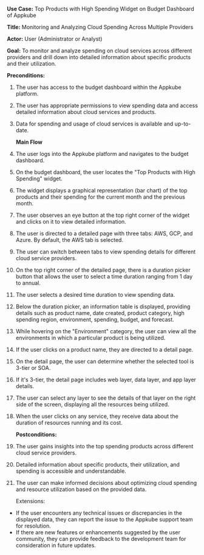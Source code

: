 ﻿
**Use Case:** Top Products with High Spending Widget on Budget Dashboard of Appkube

**Title:** Monitoring and Analyzing Cloud Spending Across Multiple Providers

**Actor:** User (Administrator or Analyst)

**Goal:** To monitor and analyze spending on cloud services across different providers and drill down into detailed information about specific products and their utilization.

**Preconditions:**

1. The user has access to the budget dashboard within the Appkube platform.
1. The user has appropriate permissions to view spending data and access detailed information about cloud services and products.
1. Data for spending and usage of cloud services is available and up-to-date.

   **Main Flow**

1. The user logs into the Appkube platform and navigates to the budget dashboard.
1. On the budget dashboard, the user locates the "Top Products with High Spending" widget.
1. The widget displays a graphical representation (bar chart) of the top products and their spending for the current month and the previous month.
1. The user observes an eye button at the top right corner of the widget and clicks on it to view detailed information.
1. The user is directed to a detailed page with three tabs: AWS, GCP, and Azure. By default, the AWS tab is selected.
1. The user can switch between tabs to view spending details for different cloud service providers.
1. On the top right corner of the detailed page, there is a duration picker button that allows the user to select a time duration ranging from 1 day to annual.
1. The user selects a desired time duration to view spending data.
1. Below the duration picker, an information table is displayed, providing details such as product name, date created, product category, high spending region, environment, spending, budget, and forecast.
1. While hovering on the "Environment" category, the user can view all the environments in which a particular product is being utilized.
1. If the user clicks on a product name, they are directed to a detail page.
1. On the detail page, the user can determine whether the selected tool is 3-tier or SOA.
1. If it's 3-tier, the detail page includes web layer, data layer, and app layer details.
1. The user can select any layer to see the details of that layer on the right side of the screen, displaying all the resources being utilized.
1. When the user clicks on any service, they receive data about the duration of resources running and its cost.

   **Postconditions:**

1. The user gains insights into the top spending products across different cloud service providers.
1. Detailed information about specific products, their utilization, and spending is accessible and understandable.
1. The user can make informed decisions about optimizing cloud spending and resource utilization based on the provided data.

   Extensions:

- If the user encounters any technical issues or discrepancies in the displayed data, they can report the issue to the Appkube support team for resolution.
- If there are new features or enhancements suggested by the user community, they can provide feedback to the development team for consideration in future updates.

